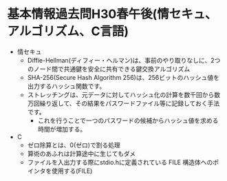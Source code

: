 # 基本情報過去問H30春午後(情セキュ、アルゴリズム、C言語)

* 情セキュ
  * Diffie-Hellman(ディフィー・ヘルマン)は、事前のやり取りなしに、2つのノード間で共通鍵を安全に共有できる鍵交換アルゴリズム
  * SHA-256(Secure Hash Algorithm 256)は、256ビットのハッシュ値を出力するハッシュ関数です。
  * ストレッチングは、元データに対してハッシュ化の計算を数千回から数万回繰り返して、その結果をパスワードファイル等に記録しておく手法です。
    * これを行うことで一つのパスワードの候補からハッシュ値を求める時間が増加する。
* C
  * ゼロ除算とは、0(ゼロ)で割る処理
  * 算術のあふれは計算途中に生じてもダメ
  * ファイルを入出力する際にstdio.hに定義されている FILE 構造体へのポインタを使用する(FILE)